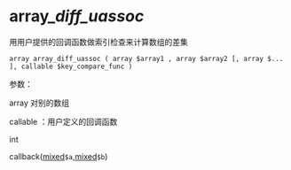 # array\__diff\_uassoc_

用用户提供的回调函数做索引检查来计算数组的差集

```
array array_diff_uassoc ( array $array1 , array $array2 [, array $... ], callable $key_compare_func )
```

参数：

array 对别的数组

callable ：用户定义的回调函数

int

callback\([mixed](http://php.net/manual/zh/language.pseudo-types.php#language.types.mixed)`$a`,[mixed](http://php.net/manual/zh/language.pseudo-types.php#language.types.mixed)`$b`\)



